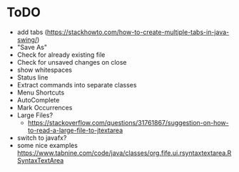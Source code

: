 ToDO
=====

* add tabs (https://stackhowto.com/how-to-create-multiple-tabs-in-java-swing/)
* "Save As"
* Check for already existing file
* Check for unsaved changes on close
* show whitespaces
* Status line
* Extract commands into separate classes
* Menu Shortcuts
* AutoComplete
* Mark Occurrences
* Large Files?
  * https://stackoverflow.com/questions/31761867/suggestion-on-how-to-read-a-large-file-to-jtextarea
* switch to javafx?
* some nice examples https://www.tabnine.com/code/java/classes/org.fife.ui.rsyntaxtextarea.RSyntaxTextArea